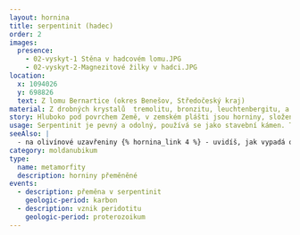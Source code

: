 ```yaml
---
layout: hornina
title: serpentinit (hadec)
order: 2
images:
  presence:
    - 02-vyskyt-1 Stěna v hadcovém lomu.JPG
    - 02-vyskyt-2-Magnezitové žilky v hadci.JPG
location:
  x: 1094026
  y: 698826
  text: Z lomu Bernartice (okres Benešov, Středočeský kraj)
material: Z drobných krystalů  tremolitu, bronzitu, leuchtenbergitu, a zbytků původního olivínu. Další minerály, chrysotil a magnezit, tvoří žilky. 
story: Hluboko pod povrchem Země, v zemském plášti jsou horniny, složené  hlavně ze zelených krystalů olivínu. Říká se jim peridotity. Při velikém tlaku a vysoké teplotě se olivín cítí dobře. Když přišlo variské vrásnění, srážka litosférických desek vynesla utržený kousek zemského pláště nahoru, kde byl tlak o hodně menší, a to olivín nevydržel. Přeměnil se v minerály ze skupiny serpentinu, které nízký tlak snáší lépe. Hornina při tom do sebe přijala hodně vody, zmenšila se její hustota a zvětšil se objem.
usage: Serpentinit je pevný a odolný, používá se jako stavební kámen. Těží se v lomu, drtí se na menší kousky, které se pak třídí podle velikosti. Přidává se do betonových a asfaltových směsí pro stavební účely. Některé srpentinity se dají brousit a leštit. Vyrábí se z nich obklady a dekorační předměty, na nichž vyniká zajímavá černozelená kresba. Díky tomu, že v serpentinitu je vázáno hodně vody, má schopnost pohlcovat neutrony. Proto se serpentinitové kamenivo přidává do speciálních betonů pro jaderné elektrárny. 
seeAlso: |
  - na olivínové uzavřeniny {% hornina_link 4 %} - uvidíš, jak vypadá olivín - podobně jsem kdysi vypadal i já, když jsem ještě byl v zemském plášti
category: moldanubikum
type:
  name: metamorfity
  description: horniny přeměněné
events:
  - description: přeměna v serpentinit
    geologic-period: karbon
  - description: vznik peridotitu
    geologic-period: proterozoikum
---
```

